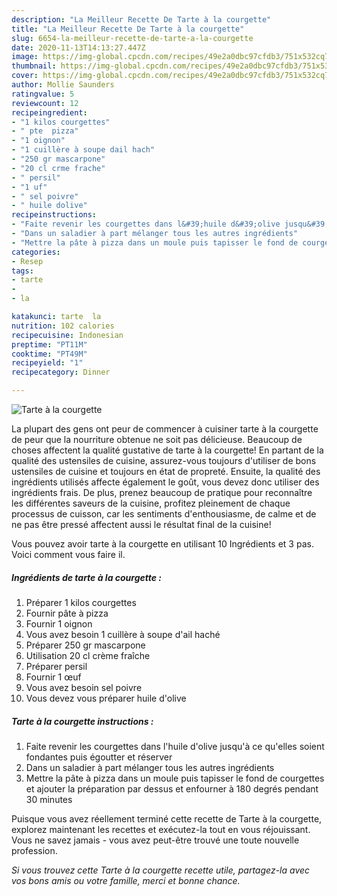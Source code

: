 ```yaml
---
description: "La Meilleur Recette De Tarte à la courgette"
title: "La Meilleur Recette De Tarte à la courgette"
slug: 6654-la-meilleur-recette-de-tarte-a-la-courgette
date: 2020-11-13T14:13:27.447Z
image: https://img-global.cpcdn.com/recipes/49e2a0dbc97cfdb3/751x532cq70/tarte-a-la-courgette-photo-principale-de-la-recette.jpg
thumbnail: https://img-global.cpcdn.com/recipes/49e2a0dbc97cfdb3/751x532cq70/tarte-a-la-courgette-photo-principale-de-la-recette.jpg
cover: https://img-global.cpcdn.com/recipes/49e2a0dbc97cfdb3/751x532cq70/tarte-a-la-courgette-photo-principale-de-la-recette.jpg
author: Mollie Saunders
ratingvalue: 5
reviewcount: 12
recipeingredient:
- "1 kilos courgettes"
- " pte  pizza"
- "1 oignon"
- "1 cuillère à soupe dail hach"
- "250 gr mascarpone"
- "20 cl crme frache"
- " persil"
- "1 uf"
- " sel poivre"
- " huile dolive"
recipeinstructions:
- "Faite revenir les courgettes dans l&#39;huile d&#39;olive jusqu&#39;à ce qu&#39;elles soient fondantes puis égoutter et réserver"
- "Dans un saladier à part mélanger tous les autres ingrédients"
- "Mettre la pâte à pizza dans un moule puis tapisser le fond de courgettes et ajouter la préparation par dessus et enfourner à 180 degrés pendant 30 minutes"
categories:
- Resep
tags:
- tarte
- 
- la

katakunci: tarte  la 
nutrition: 102 calories
recipecuisine: Indonesian
preptime: "PT11M"
cooktime: "PT49M"
recipeyield: "1"
recipecategory: Dinner

---
```



![Tarte à la courgette](https://img-global.cpcdn.com/recipes/49e2a0dbc97cfdb3/751x532cq70/tarte-a-la-courgette-photo-principale-de-la-recette.jpg)

La plupart des gens ont peur de commencer à cuisiner tarte à la courgette de peur que la nourriture obtenue ne soit pas délicieuse. Beaucoup de choses affectent la qualité gustative de tarte à la courgette! En partant de la qualité des ustensiles de cuisine, assurez-vous toujours d'utiliser de bons ustensiles de cuisine et toujours en état de propreté. Ensuite, la qualité des ingrédients utilisés affecte également le goût, vous devez donc utiliser des ingrédients frais. De plus, prenez beaucoup de pratique pour reconnaître les différentes saveurs de la cuisine, profitez pleinement de chaque processus de cuisson, car les sentiments d'enthousiasme, de calme et de ne pas être pressé affectent aussi le résultat final de la cuisine!

<!--inarticleads1-->

Vous pouvez avoir tarte à la courgette en utilisant 10 Ingrédients et 3 pas. Voici comment vous faire il.

##### Ingrédients de tarte à la courgette :

1. Préparer 1 kilos courgettes
1. Fournir  pâte à pizza
1. Fournir 1 oignon
1. Vous avez besoin 1 cuillère à soupe d&#39;ail haché
1. Préparer 250 gr mascarpone
1. Utilisation 20 cl crème fraîche
1. Préparer  persil
1. Fournir 1 œuf
1. Vous avez besoin  sel poivre
1. Vous devez vous préparer  huile d&#39;olive




<!--inarticleads2-->

##### Tarte à la courgette instructions :

1. Faite revenir les courgettes dans l&#39;huile d&#39;olive jusqu&#39;à ce qu&#39;elles soient fondantes puis égoutter et réserver
1. Dans un saladier à part mélanger tous les autres ingrédients
1. Mettre la pâte à pizza dans un moule puis tapisser le fond de courgettes et ajouter la préparation par dessus et enfourner à 180 degrés pendant 30 minutes




<!--inarticleads1-->

<p>
Puisque vous avez réellement terminé cette recette de Tarte à la courgette, explorez maintenant les recettes et exécutez-la tout en vous réjouissant. Vous ne savez jamais - vous avez peut-être trouvé une toute nouvelle profession.
</p>

<p>
<i>Si vous trouvez cette Tarte à la courgette recette utile, partagez-la avec vos bons amis ou votre famille, merci et bonne chance.</i>
</p>
